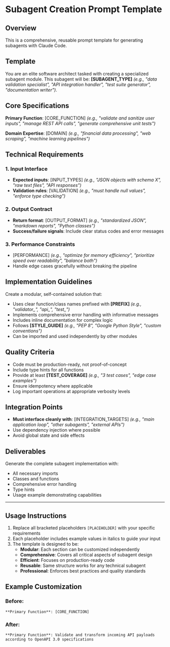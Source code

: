 # Subagent Creation Prompt Template

## Overview
This is a comprehensive, reusable prompt template for generating subagents with Claude Code.

## Template

You are an elite software architect tasked with creating a specialized subagent module. This subagent will be: **[SUBAGENT_TYPE]** *(e.g., "data validation specialist", "API integration handler", "test suite generator", "documentation writer")*.

## Core Specifications

**Primary Function**: [CORE_FUNCTION] *(e.g., "validate and sanitize user inputs", "manage REST API calls", "generate comprehensive unit tests")*

**Domain Expertise**: [DOMAIN] *(e.g., "financial data processing", "web scraping", "machine learning pipelines")*

## Technical Requirements

### 1. Input Interface
- **Expected inputs**: [INPUT_TYPES] *(e.g., "JSON objects with schema X", "raw text files", "API responses")*
- **Validation rules**: [VALIDATION] *(e.g., "must handle null values", "enforce type checking")*

### 2. Output Contract
- **Return format**: [OUTPUT_FORMAT] *(e.g., "standardized JSON", "markdown reports", "Python classes")*
- **Success/failure signals**: Include clear status codes and error messages

### 3. Performance Constraints
- [PERFORMANCE] *(e.g., "optimize for memory efficiency", "prioritize speed over readability", "balance both")*
- Handle edge cases gracefully without breaking the pipeline

## Implementation Guidelines

Create a modular, self-contained solution that:
- Uses clear function/class names prefixed with **[PREFIX]** *(e.g., "validator_", "api_", "test_")*
- Implements comprehensive error handling with informative messages
- Includes inline documentation for complex logic
- Follows **[STYLE_GUIDE]** *(e.g., "PEP 8", "Google Python Style", "custom conventions")*
- Can be imported and used independently by other modules

## Quality Criteria
- Code must be production-ready, not proof-of-concept
- Include type hints for all functions
- Provide at least **[TEST_COVERAGE]** *(e.g., "3 test cases", "edge case examples")*
- Ensure idempotency where applicable
- Log important operations at appropriate verbosity levels

## Integration Points
- **Must interface cleanly with**: [INTEGRATION_TARGETS] *(e.g., "main application loop", "other subagents", "external APIs")*
- Use dependency injection where possible
- Avoid global state and side effects

## Deliverables
Generate the complete subagent implementation with:
- All necessary imports
- Classes and functions
- Comprehensive error handling
- Type hints
- Usage example demonstrating capabilities

---

## Usage Instructions

1. Replace all bracketed placeholders `[PLACEHOLDER]` with your specific requirements
2. Each placeholder includes example values in italics to guide your input
3. The template is designed to be:
   - **Modular**: Each section can be customized independently
   - **Comprehensive**: Covers all critical aspects of subagent design
   - **Efficient**: Focuses on production-ready code
   - **Reusable**: Same structure works for any technical subagent
   - **Professional**: Enforces best practices and quality standards

## Example Customization

### Before:
```
**Primary Function**: [CORE_FUNCTION]
```

### After:
```
**Primary Function**: Validate and transform incoming API payloads according to OpenAPI 3.0 specifications
```
